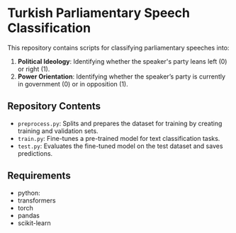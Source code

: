 # Turkish Parliamentary Speech Classification

This repository contains scripts for classifying parliamentary speeches into:
1. **Political Ideology**: Identifying whether the speaker's party leans left (0) or right (1).
2. **Power Orientation**: Identifying whether the speaker’s party is currently in government (0) or in opposition (1).

## Repository Contents
- `preprocess.py`: Splits and prepares the dataset for training by creating training and validation sets.
- `train.py`: Fine-tunes a pre-trained model for text classification tasks.
- `test.py`: Evaluates the fine-tuned model on the test dataset and saves predictions.

## Requirements
- python:
- transformers
- torch
- pandas
- scikit-learn
